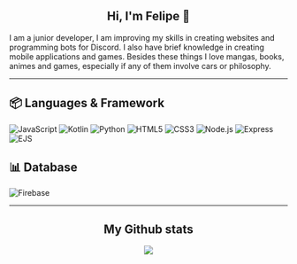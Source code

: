 <h2 align="center">Hi, I'm Felipe 👋</h2>

<p>I am a junior developer, I am improving my skills in creating websites and programming bots for Discord. I also have brief knowledge in creating mobile applications and games. Besides these things I love mangas, books, animes and games, especially if any of them involve cars or philosophy.</p>

---

## 📦 Languages & Framework

![JavaScript](https://img.shields.io/badge/JavaScript-black?style=for-the-badge&logo=javascript) ![Kotlin](https://img.shields.io/badge/Kotlin-black?style=for-the-badge&logo=kotlin) ![Python](https://img.shields.io/badge/Python-black?style=for-the-badge&logo=python) ![HTML5](https://img.shields.io/badge/HTML5-black?style=for-the-badge&logo=html5) ![CSS3](https://img.shields.io/badge/CSS3-black?style=for-the-badge&logo=css3&logoColor=blue) ![Node.js](https://img.shields.io/badge/Node.js-black?style=for-the-badge&logo=nodedotjs) ![Express](https://img.shields.io/badge/Express.js-black?style=for-the-badge&logo=express) ![EJS](https://img.shields.io/badge/EJS-black?style=for-the-badge&logo=ejs)

## 📊 Database

![Firebase](https://img.shields.io/badge/Firebase-black?style=for-the-badge&logo=firebase&logoColor=orange)

---
<h2 align="center">My Github stats</h2>

<div align= "center">
  <img src="https://github-readme-stats.vercel.app/api?username=lfrhh&theme=shadow_red">
</div>